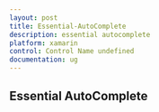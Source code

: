 ```yaml
---
layout: post
title: Essential-AutoComplete
description: essential autocomplete
platform: xamarin
control: Control Name undefined
documentation: ug
---
```


## Essential AutoComplete

